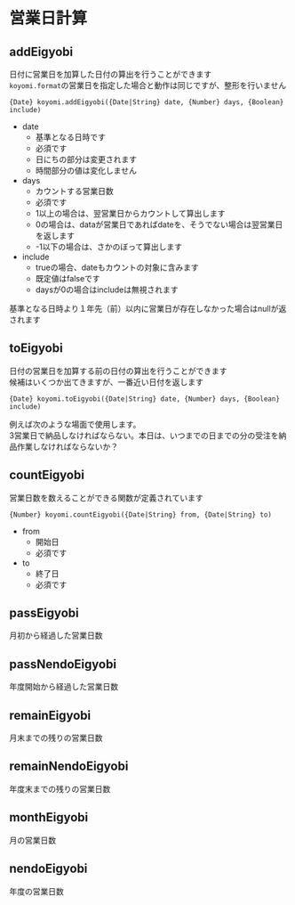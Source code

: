 # 営業日計算


## addEigyobi

日付に営業日を加算した日付の算出を行うことができます  
`koyomi.format`の営業日を指定した場合と動作は同じですが、整形を行いません

`{Date} koyomi.addEigyobi({Date|String} date, {Number} days, {Boolean} include)`

  + date
    + 基準となる日時です
    + 必須です
    + 日にちの部分は変更されます
    + 時間部分の値は変化しません
  + days
    + カウントする営業日数
    + 必須です
    + 1以上の場合は、翌営業日からカウントして算出します
    + 0の場合は、dataが営業日であればdateを、そうでない場合は翌営業日を返します
    + -1以下の場合は、さかのぼって算出します
  + include
    + trueの場合、dateもカウントの対象に含みます
    + 既定値はfalseです
    + daysが0の場合はincludeは無視されます

基準となる日時より１年先（前）以内に営業日が存在しなかった場合はnullが返されます


## toEigyobi

日付の営業日を加算する前の日付の算出を行うことができます  
候補はいくつか出てきますが、一番近い日付を返します

`{Date} koyomi.toEigyobi({Date|String} date, {Number} days, {Boolean} include)`

例えば次のような場面で使用します。  
3営業日で納品しなければならない。本日は、いつまでの日までの分の受注を納品作業しなければならないか？


## countEigyobi

営業日数を数えることができる関数が定義されています  

`{Number} koyomi.countEigyobi({Date|String} from, {Date|String} to)`

  + from
    + 開始日
    + 必須です
  + to
    + 終了日
    + 必須です


## passEigyobi

月初から経過した営業日数


## passNendoEigyobi

年度開始から経過した営業日数


## remainEigyobi

月末までの残りの営業日数


## remainNendoEigyobi

年度末までの残りの営業日数


## monthEigyobi

月の営業日数


## nendoEigyobi

年度の営業日数
